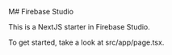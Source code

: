 M# Firebase Studio

This is a NextJS starter in Firebase Studio.

To get started, take a look at src/app/page.tsx.
